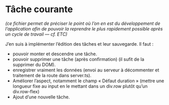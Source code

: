 # Tâche courante

*(ce fichier permet de préciser le point où l’on en est du développement de l’application afin de pouvoir la reprendre le plus rapidement possible après un cycle de travail — cf. ETC)*

J’en suis à implémenter l’édition des tâches et leur sauvegarde. Il faut : 

* pouvoir monter et descendre une tâche.
* pouvoir supprimer une tâche (après confirmation) (il sufit de la supprimer du DOM).
* enregistrer vraiment les données (envoi au serveur à décommenter et traitement de la route dans server.ts).
* Améliorer l’aspect, notamment le champ « Défaut duration » (mettre une longueur fixe au input en le mettant dans un div.row plutôt qu’un div.row-flex)
* Ajout d’une nouvelle tâche.
